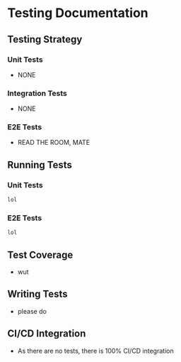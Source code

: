 # Testing Documentation

## Testing Strategy

### Unit Tests

- NONE

### Integration Tests

- NONE

### E2E Tests

- READ THE ROOM, MATE

## Running Tests

### Unit Tests

```bash
lol
```

### E2E Tests

```bash
lol
```

## Test Coverage

- wut

## Writing Tests

- please do

## CI/CD Integration

- As there are no tests, there is 100% CI/CD integration

